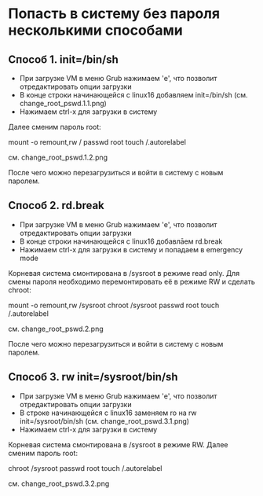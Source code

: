 # Попасть в систему без пароля несколькими способами

## Способ 1. init=/bin/sh

- При загрузке VM в меню Grub нажимаем 'e', что позволит отредактировать опции загрузки
- В конце строки начинающейся с linux16 добавляем init=/bin/sh (см. change_root_pswd.1.1.png)
- Нажимаем сtrl-x для загрузки в систему

Далее сменим пароль root:

mount -o remount,rw /
passwd root
touch /.autorelabel

см. change_root_pswd.1.2.png

После чего можно перезагрузиться и войти в систему с новым паролем.

## Способ 2. rd.break

- При загрузке VM в меню Grub нажимаем 'e', что позволит отредактировать опции загрузки
- В конце строки начинающейся с linux16 добавлāем rd.break
- Нажимаем сtrl-x для загрузки в систему и попадаем в emergency mode

Корневая система смонтирована в /sysroot в режиме read only. Для смены пароля необходимо перемонтировать её в режиме RW и сделать chroot:

mount -o remount,rw /sysroot
chroot /sysroot
passwd root
touch /.autorelabel

см. change_root_pswd.2.png

После чего можно перезагрузиться и войти в систему с новым паролем.

## Способ 3. rw init=/sysroot/bin/sh

- При загрузке VM в меню Grub нажимаем 'e', что позволит отредактировать опции загрузки
- В строке начинающейся с linux16 заменяем ro на rw init=/sysroot/bin/sh (см. change_root_pswd.3.1.png)
- Нажимаем сtrl-x для загрузки в систему

Корневая система смонтирована в /sysroot в режиме RW. Далее сменим пароль root:

chroot /sysroot
passwd root
touch /.autorelabel

см. change_root_pswd.3.2.png


